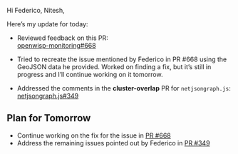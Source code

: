 Hi Federico, Nitesh,

Here’s my update for today:

- Reviewed feedback on this PR:  
  [openwisp-monitoring#668](https://github.com/openwisp/openwisp-monitoring/pull/668)

- Tried to recreate the issue mentioned by Federico in PR #668 using the GeoJSON data he provided. Worked on finding a fix, but it’s still in progress and I’ll continue working on it tomorrow.

- Addressed the comments in the **cluster-overlap** PR for `netjsongraph.js`:  
  [netjsongraph.js#349](https://github.com/openwisp/netjsongraph.js/pull/349)

## Plan for Tomorrow

- Continue working on the fix for the issue in [PR #668](https://github.com/openwisp/openwisp-monitoring/pull/668)
- Address the remaining issues pointed out by Federico in [PR #349](https://github.com/openwisp/netjsongraph.js/pull/349)

